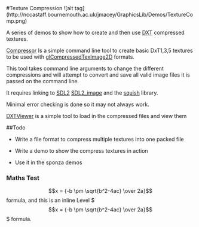 <head>
    <script type="text/javascript"
            src="http://cdn.mathjax.org/mathjax/latest/MathJax.js?config=TeX-AMS-MML_HTMLorMML">
    </script>
</head>
#Texture Compression
![alt tag](http://nccastaff.bournemouth.ac.uk/jmacey/GraphicsLib/Demos/TextureComp.png)

A series of demos to show how to create and then use [DXT](http://en.wikipedia.org/wiki/S3_Texture_Compression) compressed textures.

[Compressor](https://github.com/NCCA/TextureCompressor/tree/master/Compressor) Is a simple command line tool to create basic DxT1,3,5 textures to be used with [glCompressedTexImage2D](https://www.khronos.org/opengles/sdk/docs/man/xhtml/glCompressedTexImage2D.xml) formats.

This tool takes command line arguments to change the different compressions and will attempt to convert and save all valid image files it is passed on the command line.

It requires linking to [SDL2](https://www.libsdl.org/download-2.0.php) [SDL2_image](https://www.libsdl.org/projects/SDL_image/) and the [squish](https://code.google.com/p/libsquish/) library.

Minimal error checking is done so it may not always work.

[DXTViewer](https://github.com/NCCA/TextureCompressor/tree/master/DXTViewer) is a simple tool to load in the compressed files and view them

##Todo
- Write a file format to compress multiple textures into one packed file

- Write a demo to show the compress textures in action

- Use it in the sponza demos

### Maths Test
 $$x = {-b \pm \sqrt{b^2-4ac} \over 2a}$$ formula, and this is an inline Level $$$x = {-b \pm \sqrt{b^2-4ac} \over 2a}$$$ formula.
